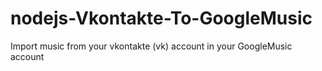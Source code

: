 # nodejs-Vkontakte-To-GoogleMusic
Import music from your vkontakte (vk) account in your GoogleMusic account
